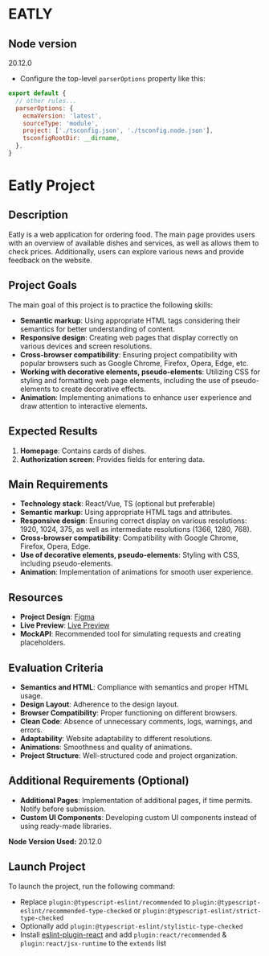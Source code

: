 # EATLY

## Node version

20.12.0

- Configure the top-level `parserOptions` property like this:

```js
export default {
  // other rules...
  parserOptions: {
    ecmaVersion: 'latest',
    sourceType: 'module',
    project: ['./tsconfig.json', './tsconfig.node.json'],
    tsconfigRootDir: __dirname,
  },
}
```

# Eatly Project

## Description
Eatly is a web application for ordering food. The main page provides users with an overview of available dishes and services, as well as allows them to check prices. Additionally, users can explore various news and provide feedback on the website.

## Project Goals
The main goal of this project is to practice the following skills:
- **Semantic markup**: Using appropriate HTML tags considering their semantics for better understanding of content.
- **Responsive design**: Creating web pages that display correctly on various devices and screen resolutions.
- **Cross-browser compatibility**: Ensuring project compatibility with popular browsers such as Google Chrome, Firefox, Opera, Edge, etc.
- **Working with decorative elements, pseudo-elements**: Utilizing CSS for styling and formatting web page elements, including the use of pseudo-elements to create decorative effects.
- **Animation**: Implementing animations to enhance user experience and draw attention to interactive elements.

## Expected Results
1. **Homepage**: Contains cards of dishes.
2. **Authorization screen**: Provides fields for entering data.

## Main Requirements
- **Technology stack**: React/Vue, TS (optional but preferable)
- **Semantic markup**: Using appropriate HTML tags and attributes.
- **Responsive design**: Ensuring correct display on various resolutions: 1920, 1024, 375, as well as intermediate resolutions (1366, 1280, 768).
- **Cross-browser compatibility**: Compatibility with Google Chrome, Firefox, Opera, Edge.
- **Use of decorative elements, pseudo-elements**: Styling with CSS, including pseudo-elements.
- **Animation**: Implementation of animations for smooth user experience.

## Resources
- **Project Design**: [Figma](https://www.figma.com)
- **Live Preview**: [Live Preview](https://www.example.com)
- **MockAPI**: Recommended tool for simulating requests and creating placeholders.

## Evaluation Criteria
- **Semantics and HTML**: Compliance with semantics and proper HTML usage.
- **Design Layout**: Adherence to the design layout.
- **Browser Compatibility**: Proper functioning on different browsers.
- **Clean Code**: Absence of unnecessary comments, logs, warnings, and errors.
- **Adaptability**: Website adaptability to different resolutions.
- **Animations**: Smoothness and quality of animations.
- **Project Structure**: Well-structured code and project organization.

## Additional Requirements (Optional)
- **Additional Pages**: Implementation of additional pages, if time permits. Notify before submission.
- **Custom UI Components**: Developing custom UI components instead of using ready-made libraries.

**Node Version Used:** 20.12.0

## Launch Project
To launch the project, run the following command:


- Replace `plugin:@typescript-eslint/recommended` to `plugin:@typescript-eslint/recommended-type-checked` or `plugin:@typescript-eslint/strict-type-checked`
- Optionally add `plugin:@typescript-eslint/stylistic-type-checked`
- Install [eslint-plugin-react](https://github.com/jsx-eslint/eslint-plugin-react) and add `plugin:react/recommended` & `plugin:react/jsx-runtime` to the `extends` list
